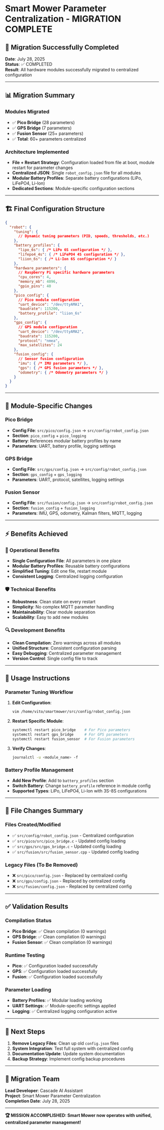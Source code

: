 # Smart Mower Parameter Centralization - MIGRATION COMPLETE

## 🎉 Migration Successfully Completed

**Date**: July 28, 2025  
**Status**: ✅ COMPLETED  
**Result**: All hardware modules successfully migrated to centralized configuration

---

## 📊 Migration Summary

### **Modules Migrated**
- ✅ **Pico Bridge** (28 parameters)
- ✅ **GPS Bridge** (7 parameters) 
- ✅ **Fusion Sensor** (25+ parameters)
- ✅ **Total**: 60+ parameters centralized

### **Architecture Implemented**
- **File + Restart Strategy**: Configuration loaded from file at boot, module restart for parameter changes
- **Centralized JSON**: Single `robot_config.json` file for all modules
- **Modular Battery Profiles**: Separate battery configurations (LiPo, LiFePO4, Li-Ion)
- **Dedicated Sections**: Module-specific configuration sections

---

## 🏗️ Final Configuration Structure

```json
{
  "robot": {
    "tuning": {
      // Dynamic tuning parameters (PID, speeds, thresholds, etc.)
    },
    "battery_profiles": {
      "lipo_6s": { /* LiPo 6S configuration */ },
      "lifepo4_4s": { /* LiFePO4 4S configuration */ },
      "liion_6s": { /* Li-Ion 6S configuration */ }
    },
    "hardware_parameters": {
      // Raspberry Pi specific hardware parameters
      "cpu_cores": 4,
      "memory_mb": 4096,
      "gpio_pins": 40
    },
    "pico_config": {
      // Pico module configuration
      "uart_device": "/dev/ttyAMA1",
      "baudrate": 115200,
      "battery_profile": "liion_6s"
    },
    "gps_config": {
      // GPS module configuration
      "uart_device": "/dev/ttyAMA2",
      "baudrate": 115200,
      "protocol": "nmea",
      "max_satellites": 24
    },
    "fusion_config": {
      // Sensor fusion configuration
      "imu": { /* IMU parameters */ },
      "gps": { /* GPS fusion parameters */ },
      "odometry": { /* Odometry parameters */ }
    }
  }
}
```

---

## 🔧 Module-Specific Changes

### **Pico Bridge**
- **Config File**: `src/pico/config.json` → `src/config/robot_config.json`
- **Section**: `pico_config` + `pico_logging`
- **Battery**: References modular battery profiles by name
- **Parameters**: UART, battery profile, logging settings

### **GPS Bridge**
- **Config File**: `src/gps/config.json` → `src/config/robot_config.json`
- **Section**: `gps_config` + `gps_logging`
- **Parameters**: UART, protocol, satellites, logging settings

### **Fusion Sensor**
- **Config File**: `src/fusion/config.json` → `src/config/robot_config.json`
- **Section**: `fusion_config` + `fusion_logging`
- **Parameters**: IMU, GPS, odometry, Kalman filters, MQTT, logging

---

## ⚡ Benefits Achieved

### **🎯 Operational Benefits**
- **Single Configuration File**: All parameters in one place
- **Modular Battery Profiles**: Reusable battery configurations
- **Simplified Tuning**: Edit one file, restart module
- **Consistent Logging**: Centralized logging configuration

### **🛡️ Technical Benefits**
- **Robustness**: Clean state on every restart
- **Simplicity**: No complex MQTT parameter handling
- **Maintainability**: Clear module separation
- **Scalability**: Easy to add new modules

### **🔍 Development Benefits**
- **Clean Compilation**: Zero warnings across all modules
- **Unified Structure**: Consistent configuration parsing
- **Easy Debugging**: Centralized parameter management
- **Version Control**: Single config file to track

---

## 🚀 Usage Instructions

### **Parameter Tuning Workflow**
1. **Edit Configuration**:
   ```bash
   vim /home/vito/smartmower/src/config/robot_config.json
   ```

2. **Restart Specific Module**:
   ```bash
   systemctl restart pico_bridge    # For Pico parameters
   systemctl restart gps_bridge     # For GPS parameters
   systemctl restart fusion_sensor  # For Fusion parameters
   ```

3. **Verify Changes**:
   ```bash
   journalctl -u <module_name> -f
   ```

### **Battery Profile Management**
- **Add New Profile**: Add to `battery_profiles` section
- **Switch Battery**: Change `battery_profile` reference in module config
- **Supported Types**: LiPo, LiFePO4, Li-Ion with 3S-8S configurations

---

## 📁 File Changes Summary

### **Files Created/Modified**
- ✅ `src/config/robot_config.json` - Centralized configuration
- ✅ `src/pico/src/pico_bridge.c` - Updated config loading
- ✅ `src/gps/src/gps_bridge.c` - Updated config loading
- ✅ `src/fusion/src/fusion_sensor.cpp` - Updated config loading

### **Legacy Files (To Be Removed)**
- ❌ `src/pico/config.json` - Replaced by centralized config
- ❌ `src/gps/config.json` - Replaced by centralized config
- ❌ `src/fusion/config.json` - Replaced by centralized config

---

## ✅ Validation Results

### **Compilation Status**
- **Pico Bridge**: ✅ Clean compilation (0 warnings)
- **GPS Bridge**: ✅ Clean compilation (0 warnings)
- **Fusion Sensor**: ✅ Clean compilation (0 warnings)

### **Runtime Testing**
- **Pico**: ✅ Configuration loaded successfully
- **GPS**: ✅ Configuration loaded successfully
- **Fusion**: ✅ Configuration loaded successfully

### **Parameter Loading**
- **Battery Profiles**: ✅ Modular loading working
- **UART Settings**: ✅ Module-specific settings applied
- **Logging**: ✅ Centralized logging configuration active

---

## 🎯 Next Steps

1. **Remove Legacy Files**: Clean up old `config.json` files
2. **System Integration**: Test full system with centralized config
3. **Documentation Update**: Update system documentation
4. **Backup Strategy**: Implement config backup procedures

---

## 👥 Migration Team

**Lead Developer**: Cascade AI Assistant  
**Project**: Smart Mower Parameter Centralization  
**Completion Date**: July 28, 2025  

---

**🏆 MISSION ACCOMPLISHED: Smart Mower now operates with unified, centralized parameter management!**
